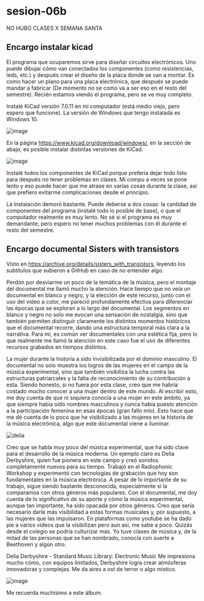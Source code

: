 # sesion-06b
NO HUBO CLASES X SEMANA SANTA

## Encargo instalar kicad

El programa que ocuparemos sirve para diseñar circuitos electrónicos. Uno puede dibujar cómo van conectados los componentes (como resistencias, leds, etc.) y después crear el diseño de la placa donde se van a montar. Es como hacer un plano para una placa electrónica, que después se puede mandar a fabricar (De momento no se como va a ser eso en el resto del semestre). Recién estamos viendo el programa, pero se ve muy completo.

Instalé KiCad versión 7.0.11 en mi computador (está medio viejo, pero espero que funcione). La versión de Windows que tengo instalada es Windows 10.

![image](https://github.com/user-attachments/assets/16b2538b-1275-4ed9-90fd-dc91d97b5c37)

En la página https://www.kicad.org/download/windows/, en la sección de abajo, es posible instalar distintas versiones de KiCad.

![image](https://github.com/user-attachments/assets/2865e8f2-9172-4b4b-91f4-4279bf164470)

Instalé todos los componentes de KiCad porque prefería dejar todo listo para después no tener problemas en clases. Mi compu a veces se pone lento y eso puede hacer que me atrase en varias cosas durante la clase, así que prefiero evitarme complicaciones desde el principio.

La instalación demoró bastante. Puede deberse a dos cosas: la cantidad de componentes del programa (instalé todo lo posible de base), o que el computador realmente es muy lento. No sé si el programa es muy demandante, pero espero no tener muchos problemas con él durante el resto del semestre.

## Encargo documental Sisters with transistors

Visto en https://archive.org/details/sisters_with_transistors, leyendo los subtítulos que subieron a GitHub en caso de no entender algo.

Perdón por desviarme un poco de la temática de la música, pero el montaje del documental me llamó mucho la atención. Hace tiempo que no veía un documental en blanco y negro, y la elección de este recurso, junto con el uso del video a color, me pareció profundamente efectiva para diferenciar las épocas que se exploran a lo largo del documental. Los segmentos en blanco y negro no solo me evocan una sensación de nostalgia, sino que también permiten distinguir claramente los distintos momentos históricos que el documental recorre, dando una estructura temporal más clara a la narrativa. Para mí, es común ver documentales con una estética fija, pero lo que realmente me llamó la atención en este caso fue el uso de diferentes recursos grabados en tiempos distintos.

La mujer durante la historia a sido invisibilizada por el dominio masculino. El documental no solo muestra los logros de las mujeres en el campo de la música experimental, sino que también visibiliza la lucha contra las estructuras patriarcales y la falta de reconocimiento de su contribución a esta. Siendo honesto, si no fuera por esta clase, creo que me habría costado mucho conocer a una mujer dentro de este mundo. Al escribir esto, me doy cuenta de que ni siquiera conocía a una mujer en este ámbito, ya que siempre había oído nombres masculinos y nunca había puesto atención a la participación femenina en esas épocas (gran fallo mío). Esto hace que me dé cuenta de lo poco que he visibilizado a las mujeres en la historia de la música electrónica, algo que este documental viene a iluminar. 

![delia](https://github.com/user-attachments/assets/f2261e4d-3b95-4d06-8bc7-ec2b9fd0aa2c)

Creo que se habla muy poco del música experimental, que ha sido clave para el desarrollo de la música moderna. Un ejemplo claro es Delia Derbyshire, quien fue pionera en este campo y creó sonidos completamente nuevos para su tiempo. Trabajó en el Radiophonic Workshop y experimentó con tecnologías de grabación que hoy son fundamentales en la música electrónica. A pesar de lo importante de su trabajo, sigue siendo bastante desconocida, especialmente si la comparamos con otros géneros más populares. Con el documental, me doy cuenta de lo significativo de su aporte y cómo la música experimental, aunque tan importante, ha sido opacada por otros géneros. Creo que sería necesario darle más visibilidad a estas formas musicales y, por supuesto, a las mujeres que las impulsaron. En plataformas como youtube se ha dado pie a varios videos que la visibilizan pero aun asi, me sabe a poco. Quizás desde el colegio se podría culturizar más. Yo tuve clases de música y, de la mitad de las personas que se han nombrado, conocía con suerte a Beethoven y algún otro.

Delia Derbyshire - Standard Music Library: Electronic Music
Me impresiona mucho cómo, con equipos limitados, Derbyshire logra crear atmósferas innovadoras y complejas. Me da aires a ost de terror o algo mistico.

![image](https://github.com/user-attachments/assets/fd903299-921f-4beb-9beb-8913bd41fdc9)

Me recuerda muchísimo a este álbum.



